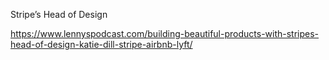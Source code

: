 
Stripe’s Head of Design

https://www.lennyspodcast.com/building-beautiful-products-with-stripes-head-of-design-katie-dill-stripe-airbnb-lyft/

